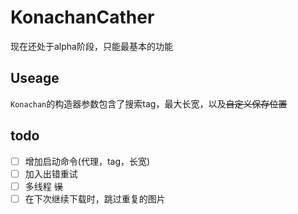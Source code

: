 # KonachanCather

现在还处于alpha阶段，只能最基本的功能

## Useage
`Konachan`的构造器参数包含了搜索tag，最大长宽，以及~~自定义保存位置~~

## todo
- [ ] 增加启动命令(代理，tag，长宽)
- [ ] 加入出错重试
- [ ] 多线程 ~~误~~
- [ ] 在下次继续下载时，跳过重复的图片
